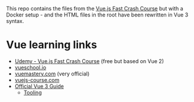 This repo contains the files from the [Vue.js Fast Crash Course](https://www.udemy.com/course/vuejs-fast-crash-course/)
but with a Docker setup - and the HTML files in the root have been rewritten in Vue 3 syntax.

# Vue learning links
- [Udemy - Vue.js Fast Crash Course](https://www.udemy.com/course/vuejs-fast-crash-course/) (free but based on Vue 2)
- [vueschool.io](http://vueschool.io/)
- [vuemastery.com](http://vuemastery.com/) (very official)
- [vuejs-course.com](https://vuejs-course.com/)
- [Official Vue 3 Guide](https://vuejs.org/guide/introduction.html)
  - [Tooling](https://vuejs.org/guide/scaling-up/tooling.html)
